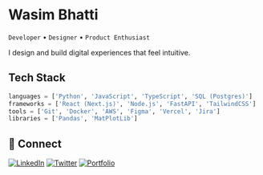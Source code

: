 # Wasim Bhatti

`Developer` • `Designer` • `Product Enthusiast`

I design and build digital experiences that feel intuitive.

## Tech Stack

```python
languages = ['Python', 'JavaScript', 'TypeScript', 'SQL (Postgres)']
frameworks = ['React (Next.js)', 'Node.js', 'FastAPI', 'TailwindCSS']
tools = ['Git', 'Docker', 'AWS', 'Figma', 'Vercel', 'Jira']
libraries = ['Pandas', 'MatPlotLib']
```

## 🔗 Connect

[![LinkedIn](https://img.shields.io/badge/LinkedIn-0077B5?style=flat-square&logo=linkedin&logoColor=white)](https://www.linkedin.com/in/bhattiwasim)
[![Twitter](https://img.shields.io/badge/Twitter-1DA1F2?style=flat-square&logo=twitter&logoColor=white)](https://x.com/wasimirl)
[![Portfolio](https://img.shields.io/badge/Portfolio-000000?style=flat-square&logo=About.me&logoColor=white)](https://wasimb.com)
